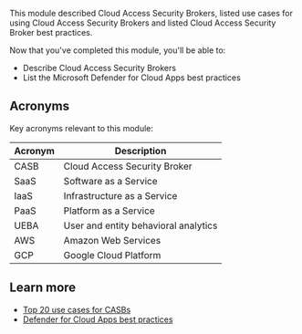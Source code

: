 This module described Cloud Access Security Brokers, listed use cases for using Cloud Access Security Brokers and listed Cloud Access Security Broker best practices.

Now that you've completed this module, you'll be able to:

- Describe Cloud Access Security Brokers
- List the Microsoft Defender for Cloud Apps best practices

## Acronyms

Key acronyms relevant to this module:

|Acronym   |Description                            |
|--------- |---------------------------------------|
|  CASB    |Cloud Access Security Broker           |
|  SaaS    |Software as a Service                  |
|  IaaS    |Infrastructure as a Service            |
|  PaaS    |Platform as a Service                  |
|  UEBA    |User and entity behavioral analytics  |
|  AWS     |Amazon Web Services                    |
|  GCP     |Google Cloud Platform                  |

## Learn more

- [Top 20 use cases for CASBs](https://query.prod.cms.rt.microsoft.com/cms/api/am/binary/RE3nibJ)
- [Defender for Cloud Apps best practices](/cloud-app-security/best-practices)
